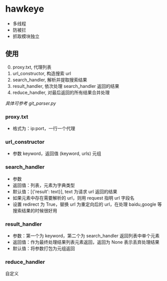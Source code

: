 # hawkeye

* 多线程
* 防被拦
* 抓取模块独立

## 使用
0. proxy.txt, 代理列表
1. url_constructor, 构造搜索 url
2. search_handler, 解析并提取搜索结果
3. result_handler, 依次处理 search_handler 返回的结果
4. reduce_handler, 对最后返回的所有结果合并处理

*具体可参考 git_parser.py*

### proxy.txt
* 格式为：ip:port，一行一个代理

### url_constructor
* 参数 keyword，返回值 (keyword, urls) 元组

### search_handler
* 参数
* 返回值：列表，元素为字典类型
* 默认值：[{'result': text}], text 为请求 url 返回的结果
* 如果元素中存在需要解析的 url，则用 request 指明 url 字段名
* 设置 redirect 为 True，替换 url 为重定向后的 url，在处理 baidu,google 等搜索结果的时候很好用

### result_handler
* 参数：第一个为 keyword，第二个为 search_handler 返回列表中单个元素
* 返回值：作为最终处理结果列表元素返回，返回为 None 表示丢弃处理结果
* 默认值：将参数打包为元组返回

### reduce_handler
自定义